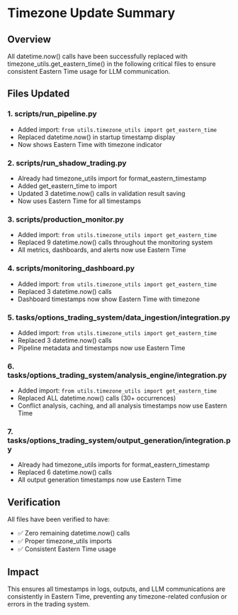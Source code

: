 # Timezone Update Summary

## Overview
All datetime.now() calls have been successfully replaced with timezone_utils.get_eastern_time() in the following critical files to ensure consistent Eastern Time usage for LLM communication.

## Files Updated

### 1. scripts/run_pipeline.py
- Added import: `from utils.timezone_utils import get_eastern_time`
- Replaced datetime.now() in startup timestamp display
- Now shows Eastern Time with timezone indicator

### 2. scripts/run_shadow_trading.py
- Already had timezone_utils import for format_eastern_timestamp
- Added get_eastern_time to import
- Updated 3 datetime.now() calls in validation result saving
- Now uses Eastern Time for all timestamps

### 3. scripts/production_monitor.py
- Added import: `from utils.timezone_utils import get_eastern_time`
- Replaced 9 datetime.now() calls throughout the monitoring system
- All metrics, dashboards, and alerts now use Eastern Time

### 4. scripts/monitoring_dashboard.py
- Added import: `from utils.timezone_utils import get_eastern_time`
- Replaced 3 datetime.now() calls
- Dashboard timestamps now show Eastern Time with timezone

### 5. tasks/options_trading_system/data_ingestion/integration.py
- Added import: `from utils.timezone_utils import get_eastern_time`
- Replaced 3 datetime.now() calls
- Pipeline metadata and timestamps now use Eastern Time

### 6. tasks/options_trading_system/analysis_engine/integration.py
- Added import: `from utils.timezone_utils import get_eastern_time`
- Replaced ALL datetime.now() calls (30+ occurrences)
- Conflict analysis, caching, and all analysis timestamps now use Eastern Time

### 7. tasks/options_trading_system/output_generation/integration.py
- Already had timezone_utils imports for format_eastern_timestamp
- Replaced 6 datetime.now() calls
- All output generation timestamps now use Eastern Time

## Verification
All files have been verified to have:
- ✅ Zero remaining datetime.now() calls
- ✅ Proper timezone_utils imports
- ✅ Consistent Eastern Time usage

## Impact
This ensures all timestamps in logs, outputs, and LLM communications are consistently in Eastern Time, preventing any timezone-related confusion or errors in the trading system.
